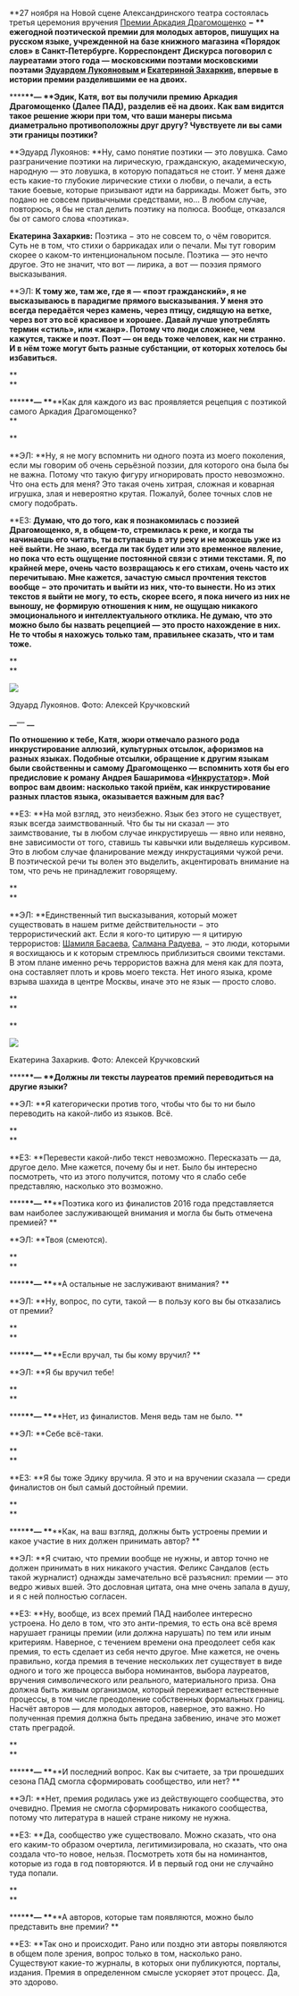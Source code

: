 **27 ноября на Новой сцене Александринского театра состоялась третья церемония вручения [Премии Аркадия Драгомощенко](http://atd-premia.ru/) **− ** ежегодной поэтической премии для молодых авторов, пишущих на русском языке, учрежденной на базе книжного магазина «Порядок слов» в Санкт-Петербурге. Корреспондент Дискурса поговорил с лауреатами этого года — московскими поэтами **московскими поэтами [Эдуардом Лукояновым ](http://atd-premia.ru/2016/10/30/eduard-lukoyanov/)и [Екатериной Захаркив](http://atd-premia.ru/2016/11/03/ekaterina-zakharkiv/)**, впервые в истории премии разделившими ее на двоих. ﻿**

****__**— **__**Эдик, Катя, вот вы получили премию Аркадия Драгомощенко (Далее ПАД), разделив её на двоих. Как вам видится такое решение жюри при том, что ваши манеры письма диаметрально противоположны друг другу? Чувствуете ли вы сами эти границы поэтики?**

  


**Эдуард Лукоянов: **Ну, само понятие поэтики — это ловушка. Само разграничение поэтики на лирическую, гражданскую, академическую, народную — это ловушка, в которую попадаться не стоит. У меня даже есть какие-то глубокие лирические стихи о любви, о печали, а есть такие боевые, которые призывают идти на баррикады. Может быть, это подано не совсем привычными средствами, но… В любом случае, повторюсь, я бы не стал делить поэтику на полюса. Вообще, отказался бы от самого слова «поэтика».   
  


**Екатерина Захаркив:** Поэтика − это не совсем то, о чём говорится. Суть не в том, что стихи о баррикадах или о печали. Мы тут говорим скорее о каком-то интенциональном посыле. Поэтика — это нечто другое. Это не значит, что вот — лирика, а вот — поэзия прямого высказывания.  
  


**ЭЛ: **К тому же, там же, где я — «поэт гражданский», я не высказываюсь в парадигме прямого высказывания. У меня это всегда передаётся через камень, через птицу, сидящую на ветке, через вот это всё красивое и хорошее. Давай лучше употреблять термин «стиль», или «жанр». Потому что люди сложнее, чем кажутся, также и поэт. Поэт — он ведь тоже человек, как ни странно. И в нём тоже могут быть разные субстанции, от которых хотелось бы избавиться.**

**  
**

****__**— **__**Как для каждого из вас проявляется рецепция с поэтикой самого Аркадия Драгомощенко?  
**

**

**ЭЛ: **Ну, я не могу вспомнить ни одного поэта из моего поколения, если мы говорим об очень серьёзной поэзии, для которого она была бы не важна. Потому что такую фигуру игнорировать просто невозможно. Что она есть для меня? Это такая очень хитрая, сложная и коварная игрушка, злая и невероятно крутая. Пожалуй, более точных слов не смогу подобрать.  
  


**ЕЗ: **Думаю, что до того, как я познакомилась с поэзией Драгомощенко, я, в общем-то, стремилась к реке, и когда ты начинаешь его читать, ты вступаешь в эту реку и не можешь уже из неё выйти. Не знаю, всегда ли так будет или это временное явление, но пока что есть ощущение постоянной связи с этими текстами. Я, по крайней мере, очень часто возвращаюсь к его стихам, очень часто их перечитываю. Мне кажется, зачастую смысл прочтения текстов вообще − это прочитать и выйти из них, что-то вынести. Но из этих текстов я выйти не могу, то есть, скорее всего, я пока ничего из них не выношу, не формирую отношения к ним, не ощущаю никакого эмоционального и интеллектуального отклика. Не думаю, что это можно было бы назвать рецепцией — это просто нахождение в них. Не то чтобы я нахожусь только там, правильнее сказать, что и там тоже.**

**  
**

![](https://assets.discours.io/unsafe/900x/production/image/6c003d60-a54d-11e8-bfc7-9b5979ddfe3f.jpeg)

Эдуард Лукоянов. Фото: Алексей Кручковский

**__**— **__**

**По отношению к тебе, Катя, жюри отмечало разного рода инкрустирование аллюзий, культурных отсылок, афоризмов на разных языках. Подобные отсылки, обращение к другим языкам были свойственны и самому Драгомощенко — вспомнить хотя бы его предисловие к роману Андрея Башаримова «[Инкрустатор](http://www.mitin.com/kolonna/incrust/)». Мой вопрос вам двоим: насколько такой приём, как инкрустирование разных пластов языка, оказывается важным для вас?**

  


  


**ЕЗ: **На мой взгляд, это неизбежно. Язык без этого не существует, язык всегда заимствованный. Что бы ты ни сказал — это заимствование, ты в любом случае инкрустируешь — явно или неявно, вне зависимости от того, ставишь ты кавычки или выделяешь курсивом. Это в любом случае фланирование между инкрустациями чужой речи. В поэтической речи ты волен это выделить, акцентировать внимание на том, что речь не принадлежит говорящему. 

**  
**

**ЭЛ: **Единственный тип высказывания, который может существовать в нашем ритме действительности − это террористический акт. Если я кого-то цитирую — я цитирую террористов: [Шамиля Басаева](https://ru.wikipedia.org/wiki/%D0%91%D0%B0%D1%81%D0%B0%D0%B5%D0%B2,_%D0%A8%D0%B0%D0%BC%D0%B8%D0%BB%D1%8C_%D0%A1%D0%B0%D0%BB%D0%BC%D0%B0%D0%BD%D0%BE%D0%B2%D0%B8%D1%87), [Салмана Радуева](https://ru.wikipedia.org/wiki/%D0%A0%D0%B0%D0%B4%D1%83%D0%B5%D0%B2,_%D0%A1%D0%B0%D0%BB%D0%BC%D0%B0%D0%BD_%D0%91%D0%B5%D1%82%D1%8B%D1%80%D0%BE%D0%B2%D0%B8%D1%87), − это люди, которыми я восхищаюсь и к которым стремлюсь приблизиться своими текстами. В этом плане именно речь террористов важна для меня как для поэта, она составляет плоть и кровь моего текста. Нет иного языка, кроме взрыва шахида в центре Москвы, иначе это не язык — просто слово. 

**  
**

**

![](https://assets.discours.io/unsafe/900x/production/image/6c58e4b0-a54d-11e8-bfc7-9b5979ddfe3f.jpeg)

Екатерина Захаркив. Фото: Алексей Кручковский

****__**— **__**Должны ли тексты лауреатов премий переводиться на другие языки?**  


  


**ЭЛ: **Я категорически против того, чтобы что бы то ни было переводить на какой-либо из языков. Всё. 

**  
**

**ЕЗ: **Перевести какой-либо текст невозможно. Пересказать — да, другое дело. Мне кажется, почему бы и нет. Было бы интересно посмотреть, что из этого получится, потому что я слабо себе представляю, насколько это возможно. 

  


****__**— **__**Поэтика кого из финалистов 2016 года представляется вам наиболее заслуживающей внимания и могла бы быть отмечена премией? **

  


**ЭЛ: **Твоя (смеются). 

**  
**

****__**— **__**А остальные не заслуживают внимания? **

  


**ЭЛ: **Ну, вопрос, по сути, такой — в пользу кого вы бы отказались от премии? 

**  
**

****__**— **__**Если вручал, ты бы кому вручил? **

  


**ЭЛ: **Я бы вручил тебе! 

**  
**

****__**— **__**Нет, из финалистов. Меня ведь там не было. **

  


**ЭЛ: **Себе всё-таки. 

**  
**

**ЕЗ: **Я бы тоже Эдику вручила. Я это и на вручении сказала — среди финалистов он был самый достойный премии. 

**  
**

****__**— **__**Как, на ваш взгляд, должны быть устроены премии и какое участие в них должен принимать автор? **

  


**ЭЛ: **Я считаю, что премии вообще не нужны, и автор точно не должен принимать в них никакого участия. ﻿Феликс Сандалов (есть такой журналист) однажды замечательно всё разъяснил: премии — это ведро живых вшей. Это дословная цитата, она мне очень запала в душу, и я с ней полностью согласен.   
  


**ЕЗ: **Ну, вообще, из всех премий ПАД наиболее интересно устроена. Но дело в том, что это анти-премия, то есть она всё время нарушает границы премии (или должна нарушать) по тем или иным критериям. Наверное, с течением времени она преодолеет себя как премия, то есть сделает из себя нечто другое. Мне кажется, не очень правильно, когда премия в течение нескольких лет существует в виде одного и того же процесса выбора номинантов, выбора лауреатов, вручения символического или реального, материального приза. Она должна быть живым организмом, который переживает естественные процессы, в том числе преодоление собственных формальных границ. Насчёт авторов — для молодых авторов, наверное, это важно. Но полученная премия должна быть предана забвению, иначе это может стать преградой. 

**  
**

****__**— **__**И последний вопрос. Как вы считаете, за три прошедших сезона ПАД смогла сформировать сообщество, или нет? **

  


**ЭЛ: **Нет, премия родилась уже из действующего сообщества, это очевидно. Премия не смогла сформировать никакого сообщества, потому что литература в нашей стране никому не нужна.   
  


**ЕЗ: **Да, сообщество уже существовало. Можно сказать, что она его каким-то образом очертила, легитимизировала, но сказать, что она создала что-то новое, нельзя. Посмотреть хотя бы на номинантов, которые из года в год повторяются. И в первый год они не случайно туда попали. 

**  
**

****__**— **__**А авторов, которые там появляются, можно было представить вне премии? **

  


**ЕЗ: **Так оно и происходит. Рано или поздно эти авторы появляются в общем поле зрения, вопрос только в том, насколько рано. Существуют какие-то журналы, в которых они публикуются, порталы, издания. Премия в определенном смысле ускоряет этот процесс. Да, это здорово. 
